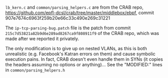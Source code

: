 `lb_kern.c` and `common/parsing_helpers.c` are from the CRAB repo, https://github.com/epfl-dcsl/crab/tree/master/middlebox/ebpf, commit 907e7674c6963f259b20e66c33c490e269c31221

The `ip-tcp-parsing-bug.patch` file is the patch from commit `215c7d53821a82b9d6e289ad8267ca9f808911f9` of the CRAB repo, which was made after we reported it privately.

The only modification is to give up on nested VLANs, as this is both unrealistic (e.g. Facebook's Katran errors on them) and cause symbolic execution pains.
In fact, CRAB doesn't even handle them in SYNs (it copies the headers assuming no options or anything)...
See the "MODIFIED:" lines in `common/parsing_helpers.h`
